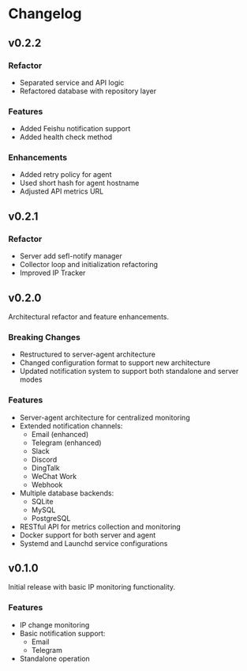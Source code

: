 # Changelog

## v0.2.2

### Refactor

- Separated service and API logic
- Refactored database with repository layer

### Features

- Added Feishu notification support
- Added health check method

### Enhancements

- Added retry policy for agent
- Used short hash for agent hostname
- Adjusted API metrics URL

## v0.2.1

### Refactor

- Server add sefl-notify manager
- Collector loop and initialization refactoring
- Improved IP Tracker

## v0.2.0

Architectural refactor and feature enhancements.

### Breaking Changes

- Restructured to server-agent architecture
- Changed configuration format to support new architecture
- Updated notification system to support both standalone and server modes

### Features

- Server-agent architecture for centralized monitoring
- Extended notification channels:
  - Email (enhanced)
  - Telegram (enhanced)
  - Slack
  - Discord
  - DingTalk
  - WeChat Work
  - Webhook
- Multiple database backends:
  - SQLite
  - MySQL
  - PostgreSQL
- RESTful API for metrics collection and monitoring
- Docker support for both server and agent
- Systemd and Launchd service configurations

## v0.1.0

Initial release with basic IP monitoring functionality.

### Features

- IP change monitoring
- Basic notification support:
  - Email
  - Telegram
- Standalone operation
